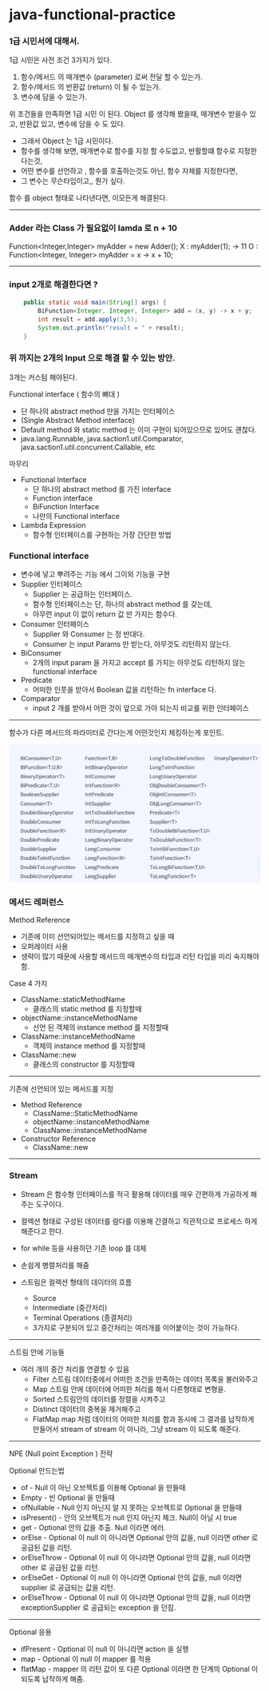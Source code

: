 # java-functional-practice

### 1급 시민서에 대해서.

1급 시민은 사전 조건 3가지가 있다.
1. 함수/메서드 의 매개변수 (parameter) 로써 전달 할 수 있는가.
2. 함수/메서드 의 반환값 (return) 이 될 수 있는가.
3. 변수에 담을 수 있는가.

위 조건들을 만족하면 1급 시민 이 된다.
Object 를 생각해 봤을때, 매개변수 받을수 있고, 반환값 있고, 변수에 담을 수 도 있다.
- 그래서 Object 는 1급 시민이다.
- 함수를 생각해 보면, 매개변수로 함수를 지정 할 수도없고, 반활할떄 함수로 지정한다는것,
- 어떤 변수를 선언하고 , 함수를 호출하는것도 아닌, 함수 자체를 지정한다면,
- 그 변수는 무슨타입이고,, 뭔가 싶다.

함수 를 object 형태로 나타낸다면, 이모든게 해결된다. 

---
### Adder 라는 Class 가  필요없이 lamda 로 n + 10

Function<Integer,Integer> myAdder = new Adder();
X : myAdder(1); -> 11
O : Function<Integer, Integer> myAdder = x -> x + 10;

---
### input 2개로 해결한다면 ?
```java
    public static void main(String[] args) {
        BiFunction<Integer, Integer, Integer> add = (x, y) -> x + y;
        int result = add.apply(3,5);
        System.out.println("result = " + result);
    }
```

### 위 까지는 2개의 Input 으로 해결 할 수 있는 방안.

3개는 커스텀 해야된다.

Functional interface ( 함수의 뼈대 )
- 단 하나의 abstract method 만을 가지는 인터페이스
- (Single Abstract Method interface)
- Default method 와 static method 는 이미 구현이 되어있으므로 있어도 괜찮다.
- java.lang.Runnable, java.saction1.util.Comparator, java.saction1.util.concurrent.Callable, etc


마무리
- Functional Interface
  - 단 하나의 abstract method 를 가진 interface
  - Function interface
  - BiFunction Interface
  - 나만의 Functional interface
- Lambda Expression
  - 함수형 인터페이스를 구현하는 가장 간단한 방법

### Functional interface
- 변수에 넣고 뿌려주는 기능 에서 그이외 기능을 구현
- Supplier 인터페이스
  - Supplier 는 공급하는 인터페이스.
  - 함수형 인터페이스는 단, 하나의 abstract method 를 갖는데, 
  - 아무런 input 이 없이 return 값 만 가지는 함수다.
- Consumer 인터페이스
  - Supplier 와 Consumer 는 정 반대다.
  - Consumer 는 input Params 만 받는다, 아무것도 리턴하지 않는다.
- BiConsumer
  - 2개의 input param 을 가지고 accept 를 가지는 아무것도 리턴하지 않는 functional interface
- Predicate
  - 어떠한 인풋을 받아서 Boolean 값을 리턴하는 fn interface 다.
- Comparator
  - input 2 개를 받아서 어떤 것이 앞으로 가야 되는지 비교를 위한 인터페이스

--- 
함수가 다른 메서드의 파라미터로 간다는게 어떤것인지 체킹하는게 포인트.

![img_1.png](img_1.png)

### 메서드 레퍼런스
Method Reference
- 기존에 이미 선언되어있는 메서드를 지정하고 싶을 때
- 오퍼레이터 사용
- 생략이 많기 때문에 사용할 메서드의 매개변수의 타입과 리턴 타입을 미리 숙지해야함.

Case 4 가지
- ClassName::staticMethodName
  - 클래스의 static method 를 지정할때
- objectName::instanceMethodName
  - 선언 된 객체의 instance method 를 지정할때
- ClassName::instanceMethodName
  - 객체의 instance method 를 지정할때
- ClassName::new 
  - 클래스의 constructor 를 지정할때
  
---

기존에 선언되어 있는 메서드를 지정
- Method Reference
  - ClassName::StaticMethodName
  - objectName::instanceMethodName
  - ClassName::instanceMethodName
- Constructor Reference
  - ClassName::new

---
### Stream
- Stream 은 함수형 인터페이스를 적극 활용해 데이터를 매우 간편하게 가공하게 해주는 도구이다.
- 컬렉션 형태로 구성된 데이터를 람다를 이용해 간결하고 직관적으로 프로세스 하게 해준다고 한다.
- for while 등을 사용하던 기존 loop 를 대체
- 손쉽게 병렬처리를 해줌

- 스트림은 컬렉션 형태의 데이터의 흐름
  - Source
  - Intermediate (중간처리)
  - Terminal Operations (종결처리)
  - 3가지로 구분되어 있고 중간처리는 여러개를 이어붙이는 것이 가능하다.
---
스트림 안에 기능들
- 여러 개의 중간 처리를 연결할 수 있음
  - Filter 스트림 데이터중에서 어떠한 조건을 만족하는 데이터 목록을 불러와주고
  - Map 스트림 안에 데이터에 어떠한 처리를 해서 다른형태로 변형을.
  - Sorted 스트림안의 데이터를 정렬을 시켜주고
  - Distinct 데이터의 중복을 제거해주고
  - FlatMap map 처럼 데이터의 어떠한 처리를 함과 동시에 그 결과를 납작하게 만들어서 stream of stream 이 아니라, 그냥 stream 이 되도록 해준다.
---
  NPE (Null point Exception ) 전략
  
Optional 만드는법
- of - Null 이 아닌 오브젝트를 이용해 Optional 을 만들때
- Empty - 빈 Optional 을 만들때
- ofNullable - Null 인지 아닌지 알 지 못하는 오브젝트로 Optional 을 만들때
- isPresent() - 안의 오브젝트가 null 인지 아닌지 체크. Null이 아닐 시 true
- get - Optional 안의 값을 추출. Null 이라면 에러.
- orElse - Optional 이 null 이 아니라면 Optional 안의 값을, null 이라면 other 로 공급된 값을 리턴.
- orElseThrow - Optional 이 null 이 아니라면 Optional 안의 값을, null 이라면 other 로 공급된 값을 리턴.
- orElseGet - Optional 이 null 이 아니라면 Optional 안의 값을, null 이라면 supplier 로 공급되는 값을 리턴.
- orElseThrow - Optional 이 null 이 아니라면 Optional 안의 값을, null 이라면 exceptionSupplier 로 공급되는 exception 을 던짐.
---
Optional 응용
- ifPresent - Optional 이 null 이 아니라면 action 을 실행
- map - Optional 이 null 이 mapper 를 적용
- flatMap - mapper 의 리턴 값이 또 다른 Optional 이라면 한 단계의 Optional 이 되도록 납작하게 해줌. 
